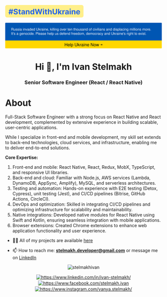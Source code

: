 [![StandWithUkraine](https://raw.githubusercontent.com/vshymanskyy/StandWithUkraine/main/badges/StandWithUkraine.svg)](https://github.com/vshymanskyy/StandWithUkraine/blob/main/docs/README.md)

[![Stand With Ukraine](https://raw.githubusercontent.com/vshymanskyy/StandWithUkraine/main/banner2-direct.svg)](https://vshymanskyy.github.io/StandWithUkraine/)


<h1 align="center">Hi 👋, I'm Ivan Stelmakh </h1>
<h3 align="center">Senior Software Engineer (React / React Native)</h3>

<h1>About</h1>
Full-Stack Software Engineer with a strong focus on React Native and React development, complemented by extensive experience in building scalable, user-centric applications.

While I specialize in front-end and mobile development, my skill set extends to back-end technologies, cloud services, and infrastructure, enabling me to deliver end-to-end solutions.

**Core Expertise:**

1. Front-end and mobile: React Native, React, Redux, MobX, TypeScript, and responsive UI libraries.
2. Back-end and cloud: Familiar with Node.js, AWS services (Lambda, DynamoDB, AppSync, Amplify), MySQL, and serverless architectures.
3. Testing and automation: Hands-on experience with E2E testing (Detox, Cypress), unit testing (Jest), and CI/CD pipelines (Bitrise, GitHub Actions, CircleCI).
4. DevOps and optimization: Skilled in integrating CI/CD pipelines and optimizing infrastructure for scalability and maintainability.
5. Native integrations: Developed native modules for React Native using Swift and Kotlin, ensuring seamless integration with mobile applications.
6. Browser extensions: Created Chrome extensions to enhance web application functionality and user experience.

- 👨‍💻 All of my projects are available  [here](https://github.com/stelmakhivan?tab=repositories)

- 📫 How to reach me: **stelmakh.developer@gmail.com** or message me on [LinkedIn](https://www.linkedin.com/in/ivan-stelmakh/)


<p align="center"> 
  <img src="https://github-readme-stats.vercel.app/api?username=stelmakhivan&show_icons=true" alt="stelmakhivan" />
 </p>

<p align="center">
<a href="https://www.linkedin.com/in/ivan-stelmakh/" target="blank"><img align="center" src="https://cdn.jsdelivr.net/npm/simple-icons@3.0.1/icons/linkedin.svg" alt="https://www.linkedin.com/in/ivan-stelmakh/" height="20" width="20" /></a>
  <a href="https://www.facebook.com/stelmakh.ivan" target="blank"><img align="center" src="https://cdn.jsdelivr.net/npm/simple-icons@3.0.1/icons/facebook.svg" alt="https://www.facebook.com/stelmakh.ivan" height="20" width="20" /></a>
  <a href="https://www.instagram.com/vanya.stelmakh/" target="blank"><img align="center" src="https://cdn.jsdelivr.net/npm/simple-icons@3.0.1/icons/instagram.svg" alt="https://www.instagram.com/vanya.stelmakh/" height="20" width="20" /></a>
</p>
